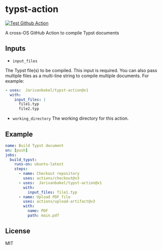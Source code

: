# typst-action
[![Test Github Action](https://github.com/Jarivanbakel/typst-action/actions/workflows/test.yml/badge.svg)](https://github.com/Jarivanbakel/typst-action/actions/workflows/test.yml)

A cross-OS GitHub Action to compile Typst documents

## Inputs
- `input_files`

The Typst file(s) to be compiled. This input is required. You can also pass multiple files as a multi-line string to compile multiple documents. For example:
```yaml
- uses:  Jarivanbakel/typst-action@v1
  with:
    input_files: |
      file1.typ 
      file2.typ
```
- `working_directory`
The working directory for this action.

## Example
```yaml
name: Build Typst document
on: [push]
jobs:
  build_typst:
    runs-on: ubuntu-latest
    steps:
      - name: Checkout repository
        uses: actions/checkout@v3
      - uses:  Jarivanbakel/typst-action@v1
        with:
          input_files: file1.typ
      - name: Upload PDF file
        uses: actions/upload-artifact@v3
        with:
          name: PDF
          path: main.pdf
```
## License

MIT

